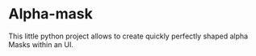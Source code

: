 # Alpha-mask
This little python project allows to create quickly perfectly shaped alpha Masks within an UI.
